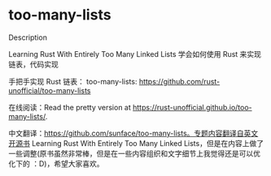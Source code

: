 # too-many-lists
Description

Learning Rust With Entirely Too Many Linked Lists 学会如何使用 Rust 来实现链表，代码实现


手把手实现 Rust 链表： too-many-lists: https://github.com/rust-unofficial/too-many-lists

在线阅读：Read the pretty version at https://rust-unofficial.github.io/too-many-lists/.

中文翻译：https://github.com/sunface/too-many-lists。专题内容翻译自英文开源书 Learning Rust With Entirely Too Many Linked Lists，但是在内容上做了一些调整(原书虽然非常棒，但是在一些内容组织和文字细节上我觉得还是可以优化下的 ：D)，希望大家喜欢。
